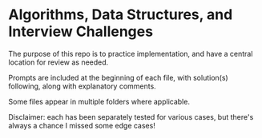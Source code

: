 # Algorithms, Data Structures, and Interview Challenges

The purpose of this repo is to practice implementation, and have a central location for review as needed.

Prompts are included at the beginning of each file, with solution(s) following, along with explanatory comments.

Some files appear in multiple folders where applicable.

Disclaimer: each has been separately tested for various cases, but there's always a chance I missed some edge cases!
